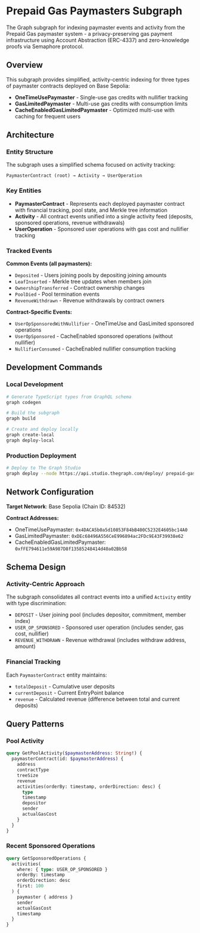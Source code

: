 # Prepaid Gas Paymasters Subgraph

The Graph subgraph for indexing paymaster events and activity from the Prepaid Gas paymaster system - a privacy-preserving gas payment infrastructure using Account Abstraction (ERC-4337) and zero-knowledge proofs via Semaphore protocol.

## Overview

This subgraph provides simplified, activity-centric indexing for three types of paymaster contracts deployed on Base Sepolia:

- **OneTimeUsePaymaster** - Single-use gas credits with nullifier tracking
- **GasLimitedPaymaster** - Multi-use gas credits with consumption limits  
- **CacheEnabledGasLimitedPaymaster** - Optimized multi-use with caching for frequent users

## Architecture

### Entity Structure

The subgraph uses a simplified schema focused on activity tracking:

```
PaymasterContract (root) → Activity → UserOperation
```

### Key Entities

- **PaymasterContract** - Represents each deployed paymaster contract with financial tracking, pool state, and Merkle tree information
- **Activity** - All contract events unified into a single activity feed (deposits, sponsored operations, revenue withdrawals)
- **UserOperation** - Sponsored user operations with gas cost and nullifier tracking

### Tracked Events

**Common Events (all paymasters):**
- `Deposited` - Users joining pools by depositing joining amounts
- `LeafInserted` - Merkle tree updates when members join
- `OwnershipTransferred` - Contract ownership changes
- `PoolDied` - Pool termination events
- `RevenueWithdrawn` - Revenue withdrawals by contract owners

**Contract-Specific Events:**
- `UserOpSponsoredWithNullifier` - OneTimeUse and GasLimited sponsored operations
- `UserOpSponsored` - CacheEnabled sponsored operations (without nullifier)
- `NullifierConsumed` - CacheEnabled nullifier consumption tracking

## Development Commands

### Local Development
```bash
# Generate TypeScript types from GraphQL schema
graph codegen

# Build the subgraph
graph build

# Create and deploy locally
graph create-local
graph deploy-local
```

### Production Deployment
```bash
# Deploy to The Graph Studio
graph deploy --node https://api.studio.thegraph.com/deploy/ prepaid-gas-paymasters
```

## Network Configuration

**Target Network**: Base Sepolia (Chain ID: 84532)

**Contract Addresses:**
- OneTimeUsePaymaster: `0x4DACA5b0a5d10853F84bB400C5232E4605bc14A0`
- GasLimitedPaymaster: `0xDEc68496A556CeE996894ac2FDc9E43F39938e62`
- CacheEnabledGasLimitedPaymaster: `0xfFE794611e59A987D8f13585248414d40a02Bb58`

## Schema Design

### Activity-Centric Approach

The subgraph consolidates all contract events into a unified `Activity` entity with type discrimination:

- `DEPOSIT` - User joining pool (includes depositor, commitment, member index)
- `USER_OP_SPONSORED` - Sponsored user operation (includes sender, gas cost, nullifier)
- `REVENUE_WITHDRAWN` - Revenue withdrawal (includes withdraw address, amount)

### Financial Tracking

Each `PaymasterContract` entity maintains:
- `totalDeposit` - Cumulative user deposits
- `currentDeposit` - Current EntryPoint balance
- `revenue` - Calculated revenue (difference between total and current deposits)


## Query Patterns

### Pool Activity
```graphql
query GetPoolActivity($paymasterAddress: String!) {
  paymasterContract(id: $paymasterAddress) {
    address
    contractType
    treeSize
    revenue
    activities(orderBy: timestamp, orderDirection: desc) {
      type
      timestamp
      depositor
      sender
      actualGasCost
    }
  }
}
```

### Recent Sponsored Operations
```graphql
query GetSponsoredOperations {
  activities(
    where: { type: USER_OP_SPONSORED }
    orderBy: timestamp
    orderDirection: desc
    first: 100
  ) {
    paymaster { address }
    sender
    actualGasCost
    timestamp
  }
}
```
